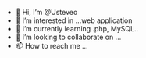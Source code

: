 - 👋 Hi, I’m @Usteveo
- 👀 I’m interested in ...web application 
- 🌱 I’m currently learning .php, MySQL..
- 💞️ I’m looking to collaborate on ...
- 📫 How to reach me ...

<!---
Usteveo/Usteveo is a ✨ special ✨ repository because its `README.md` (this file) appears on your GitHub profile.
You can click the Preview link to take a look at your changes.
--->
